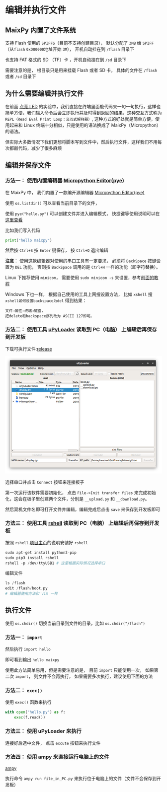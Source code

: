 编辑并执行文件
=====


## MaixPy 内置了文件系统

支持 Flash 使用的 `SPIFFS`（目前不支持创建目录）， 默认分配了 `3MB` 给 `SPIFF`（从`flash` `0xD00000`地址开始 `3M`）， 开机自动挂在到 `/flash` 目录下

也支持 FAT 格式的 SD （TF）卡 ，开机自动挂在到 `/sd` 目录下

需要注意的是， 根目录只是用来挂载 Flash 或者 SD 卡， 具体的文件在 `/flash` 或者 `/sd` 目录下

## 为什么需要编辑并执行文件

在前面 [点亮 LED](led_blink.md) 的实验中，我们直接在终端里面敲代码来一句一句执行，这样也简单方便，我们输入命令后会立即执行并及时得到返回的结果，这种交互方式称为 `REPL（Read Eval Print Loop：交互式解释器）`, 
这种方式的好处就是简单方便，使用起来和 Linux 终端十分相似，只是使用的语法换成了 MaixPy（Micropython） 的语法。

 但实际大多数情况下我们更想将脚本写到文件中，然后执行文件，这样我们不用每次都敲代码，减少了很多麻烦


## 编辑并保存文件

### 方法一： 使用内置编辑器 [Micropython Editor(pye)](https://github.com/robert-hh/Micropython-Editor)

在 MaixPy 中， 我们内置了一款编开源编辑器 [Micropython Editor(pye)](https://github.com/robert-hh/Micropython-Editor)

使用 `os.listdir()` 可以查看当前目录下的文件，

使用 `pye("hello.py")` 可以创建文件并进入编辑模式， 快捷键等使用说明可以在[这里查看](https://github.com/robert-hh/Micropython-Editor/blob/master/Pyboard%20Editor.pdf)

比如我们写入代码

```python
print("hello maixpy")
```

然后按 `Ctrl+S` 按 `Enter` 键保存， 按 `Ctrl+Q` 退出编辑

**注意**： 使用这款编辑器对使用的串口工具有一定要求， 必须将 `BackSpace` 按键设置为 `DEL` 功能， 否则按 `BackSpace` 调用的是 `Ctrl+H` 一样的功能（即字符替换）。

Linux 下推荐使用 `minicom`， 需要使用 `sudo minicom -s` 来设置，参考[前面的教程](power_on.md)

Windows 下也一样， 根据自己使用的工具上网搜设置方法， 比如 `xshell` 搜 `xshell如何设置backspace为del` 得到结果：

```
文件→属性→终端→键盘，
把delete和backspace序列改为 ASCII 127即可。
```

### 方法二： 使用工具 [uPyLoader](https://github.com/BetaRavener/uPyLoader) 读取到 PC（电脑） 上编辑后再保存到开发板

下载可执行文件:[release](https://github.com/BetaRavener/uPyLoader/releases)

![uPyLoader](../../assets/uPyLoader.png)

选择串口并点击 `Connect` 按钮来连接板子

第一次运行该软件需要初始化， 点击 `File->Init transfer files` 来完成初始化，这会在板子里创建两个文件，分别是 `__upload.py` 和 `__download.py`。

然后双机文件名即可打开文件并编辑，编辑完成后点击 `save` 来保存到开发板即可


### 方法三： 使用工具 [rshell](https://github.com/dhylands/rshell) 读取到 PC（电脑） 上编辑后再保存到开发板

按照 `rshell` [项目主页](https://github.com/dhylands/rshell)的说明安装好 `rshell`

```python
sudo apt-get install python3-pip
sudo pip3 install rshell
rshell -p /dev/ttyUSB1 # 这里根据实际情况选择串口
```

编辑文件

```python
ls /flash
edit /flash/boot.py
# 编辑器使用方法和 vim 一样
```



## 执行文件

使用 `os.chdir()` 切换当前目录到文件的目录，比如 `os.chdir("/flash")`

### 方法一： `import`

然后执行 `import hello`

即可看到输出 `hello maixpy`

使用此方法简单易用，但是需要注意的是， 目前 `import` 只能使用一次， 如果第二次 `import`， 则文件不会再执行， 如果需要多次执行，建议使用下面的方法

### 方法二： `exec()`

使用 `exec()` 函数来执行

```python
with open("hello.py") as f:
    exec(f.read())

```

### 方法三： 使用 uPyLoader 来执行

连接好后选中文件， 点击 `excute` 按钮来执行文件


### 方法四： 使用 ampy 来直接运行电脑上的文件

[ampy](https://github.com/pycampers/ampy) 

执行命令 `ampy run file_in_PC.py` 来执行位于电脑上的文件（文件不会保存到开发板）


